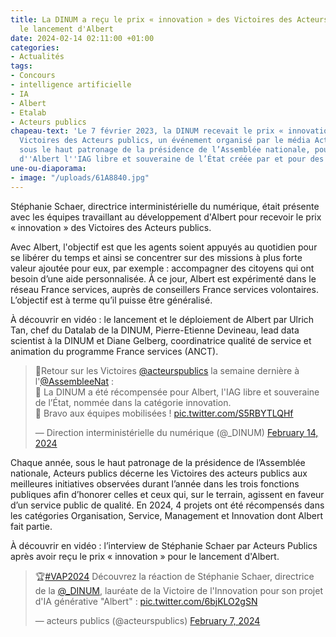 ```yaml
---
title: La DINUM a reçu le prix « innovation » des Victoires des Acteurs publics pour
  le lancement d'Albert
date: 2024-02-14 02:11:00 +01:00
categories:
- Actualités
tags:
- Concours
- intelligence artificielle
- IA
- Albert
- Etalab
- Acteurs publics
chapeau-text: 'Le 7 février 2023, la DINUM recevait le prix « innovation » lors des
  Victoires des Acteurs publics, un événement organisé par le média Acteurs Publics
  sous le haut patronage de la présidence de l’Assemblée nationale, pour le lancement
  d''Albert l''IAG libre et souveraine de l’État créée par et pour des agents publics. '
une-ou-diaporama:
- image: "/uploads/61A8840.jpg"
---
```


Stéphanie Schaer, directrice interministérielle du numérique, était présente avec les équipes travaillant au développement d'Albert pour recevoir le prix « innovation » des Victoires des Acteurs publics. 

Avec Albert, l'objectif est que les agents soient appuyés au quotidien pour se libérer du temps et ainsi se concentrer sur des missions à plus forte valeur ajoutée pour eux, par exemple : accompagner des citoyens qui ont besoin d’une aide personnalisée. À ce jour, Albert est expérimenté dans le réseau France services, auprès de conseillers France services volontaires. L’objectif est à terme qu’il puisse être généralisé.

À découvrir en vidéo : le lancement et le déploiement de Albert par Ulrich Tan, chef du Datalab de la DINUM, Pierre-Etienne Devineau, lead data scientist à la DINUM et Diane Gelberg, coordinatrice qualité de service et animation du programme France services (ANCT). 

<blockquote class="twitter-tweet" data-media-max-width="560"><p lang="fr" dir="ltr">🏅Retour sur les Victoires <a href="https://twitter.com/acteurspublics?ref_src=twsrc%5Etfw">@acteurspublics</a> la semaine dernière à l&#39;<a href="https://twitter.com/AssembleeNat?ref_src=twsrc%5Etfw">@AssembleeNat</a> :<br>🤖 La DINUM a été récompensée pour Albert, l&#39;IAG libre et souveraine de l’État, nommée dans la catégorie innovation.<br>👏 Bravo aux équipes mobilisées ! <a href="https://t.co/S5RBYTLQHf">pic.twitter.com/S5RBYTLQHf</a></p>&mdash; Direction interministérielle du numérique (@_DINUM) <a href="https://twitter.com/_DINUM/status/1757789316179181613?ref_src=twsrc%5Etfw">February 14, 2024</a></blockquote> <script async src="https://platform.twitter.com/widgets.js" charset="utf-8"></script>

Chaque année, sous le haut patronage de la présidence de l’Assemblée nationale, Acteurs publics décerne les Victoires des acteurs publics aux meilleures initiatives observées durant l’année dans les trois fonctions publiques afin d’honorer celles et ceux qui, sur le terrain, agissent en faveur d’un service public de qualité. En 2024, 4 projets ont été récompensés dans les catégories Organisation, Service, Management et Innovation dont Albert fait partie.

À découvrir en vidéo : l’interview de Stéphanie Schaer par Acteurs Publics après avoir reçu le prix « innovation » pour le lancement d'Albert.

<blockquote class="twitter-tweet" data-media-max-width="560"><p lang="fr" dir="ltr">🏆<a href="https://twitter.com/hashtag/VAP2024?src=hash&amp;ref_src=twsrc%5Etfw">#VAP2024</a> Découvrez la réaction de Stéphanie Schaer, directrice de la <a href="https://twitter.com/_DINUM?ref_src=twsrc%5Etfw">@_DINUM</a>, lauréate de la Victoire de l&#39;Innovation pour son projet d&#39;IA générative &quot;Albert&quot; : <a href="https://t.co/6bjKLO2gSN">pic.twitter.com/6bjKLO2gSN</a></p>&mdash; acteurs publics (@acteurspublics) <a href="https://twitter.com/acteurspublics/status/1755300392856924670?ref_src=twsrc%5Etfw">February 7, 2024</a></blockquote> <script async src="https://platform.twitter.com/widgets.js" charset="utf-8"></script>